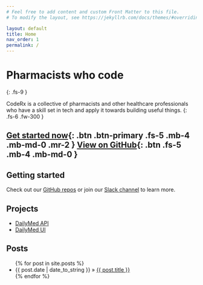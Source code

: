 ```yaml
---
# Feel free to add content and custom Front Matter to this file.
# To modify the layout, see https://jekyllrb.com/docs/themes/#overriding-theme-defaults

layout: default
title: Home
nav_order: 1
permalink: /
---
```


# Pharmacists who code
{: .fs-9 }

CodeRx is a collective of pharmacists and other healthcare professionals who have a skill set in tech and apply it towards building useful things.
{: .fs-6 .fw-300 }

[Get started now](#getting-started){: .btn .btn-primary .fs-5 .mb-4 .mb-md-0 .mr-2 } [View on GitHub](https://github.com/coderxio){: .btn .fs-5 .mb-4 .mb-md-0 }
---

## Getting started
Check out our [GitHub repos](https://github.com/coderxio) or join our [Slack channel](https://coderx.slack.com) to learn more.

## Projects
<ul>
   <li><a href="/projects/dailymed-api">DailyMed API</a></li>
   <li><a href="/projects/dailymed-ui">DailyMed UI</a></li>
</ul>

## Posts
<ul class="posts">
   {% for post in site.posts %}
      <li><span>{{ post.date | date_to_string }}</span> &raquo; <a href="{{ post.url }}">{{ post.title }}</a></li>
   {% endfor %}
</ul>